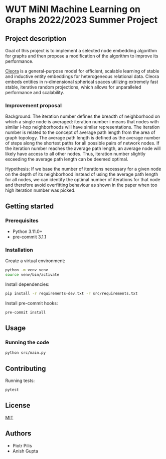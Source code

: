 # WUT MiNI Machine Learning on Graphs 2022/2023 Summer Project

## Project description

Goal of this project is to implement a selected node embedding algorithm for graphs and then propose a modification of the algorithm to improve its performance.

[Cleora](https://github.com/Synerise/cleora) is a general-purpose model for efficient, scalable learning of stable and inductive entity embeddings for heterogeneous relational data. Cleora embeds entities in n-dimensional spherical spaces utilizing extremely fast stable, iterative random projections, which allows for unparalleled performance and scalability.

### Improvement proposal

Background: The iteration number defines the breadth of neighborhood on which a single node is averaged: iteration number i means that nodes with similar i-hop neighborhoods will have similar representations. The iteration number is related to the concept of average path length from the area of graph topology. The average path length is defined as the average number of steps along the shortest paths for all possible pairs of network nodes. If the iteration number reaches the average path length, an average node will likely have access to all other nodes.  Thus, iteration number slightly exceeding the average path length can be deemed optimal.

Hypothesis: If we base the number of iterations necessary for a given node on the depth of its neighborhood instead of using the average path length for all nodes, we can identify the optimal number of iterations for that node and therefore avoid overfitting behaviour as shown in the paper when too high iteration number was picked.

## Getting started

### Prerequisites

- Python 3.11.0+
- pre-commit 3.1.1

### Installation

Create a virtual environment:

```bash
python -m venv venv
source venv/bin/activate
```

Install dependencies:

```bash
pip install -r requirements-dev.txt -r src/requirements.txt
```

Install pre-commit hooks:

```bash
pre-commit install
```

## Usage

### Running the code

```bash
python src/main.py
```

## Contributing

Running tests:

```bash
pytest
```

## License

[MIT](https://choosealicense.com/licenses/mit/)

## Authors

- Piotr Pilis
- Anish Gupta
